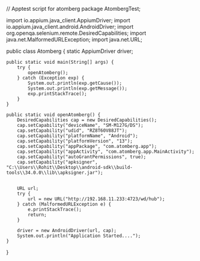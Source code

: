 // Apptest script for atomberg
package AtombergTest;

import io.appium.java_client.AppiumDriver;
import io.appium.java_client.android.AndroidDriver;
import org.openqa.selenium.remote.DesiredCapabilities;
import java.net.MalformedURLException;
import java.net.URL;

public class Atomberg {
    static AppiumDriver driver;

    public static void main(String[] args) {
        try {
            openAtomberg();
        } catch (Exception exp) {
            System.out.println(exp.getCause());
            System.out.println(exp.getMessage());
            exp.printStackTrace();
        }
    }

    public static void openAtomberg() {
        DesiredCapabilities cap = new DesiredCapabilities();
        cap.setCapability("deviceName", "SM-M127G/DS");
        cap.setCapability("udid", "RZ8T60V88JT");
        cap.setCapability("platformName", "Android");
        cap.setCapability("platformVersion", "13");
        cap.setCapability("appPackage", "com.atomberg.app");
        cap.setCapability("appActivity", "com.atomberg.app.MainActivity");
        cap.setCapability("autoGrantPermissions", true);
        cap.setCapability("apksigner", "C:\\Users\\Rohit\\Desktop\\android-sdk\\build-tools\\34.0.0\\lib\\apksigner.jar");


        URL url;
        try {
            url = new URL("http://192.168.11.233:4723/wd/hub");
        } catch (MalformedURLException e) {
            e.printStackTrace();
            return;
        }

        driver = new AndroidDriver(url, cap);
        System.out.println("Application Started....");
    }
}

